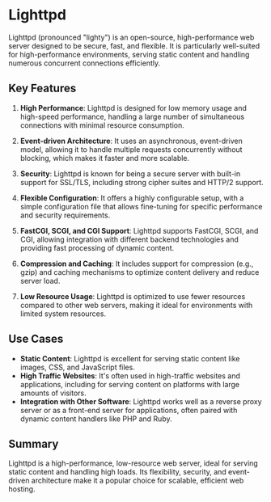 # Lighttpd

Lighttpd (pronounced "lighty") is an open-source, high-performance web server designed to be secure, fast, and flexible. It is particularly well-suited for high-performance environments, serving static content and handling numerous concurrent connections efficiently.

## Key Features

1. **High Performance**: Lighttpd is designed for low memory usage and high-speed performance, handling a large number of simultaneous connections with minimal resource consumption.

2. **Event-driven Architecture**: It uses an asynchronous, event-driven model, allowing it to handle multiple requests concurrently without blocking, which makes it faster and more scalable.

3. **Security**: Lighttpd is known for being a secure server with built-in support for SSL/TLS, including strong cipher suites and HTTP/2 support.

4. **Flexible Configuration**: It offers a highly configurable setup, with a simple configuration file that allows fine-tuning for specific performance and security requirements.

5. **FastCGI, SCGI, and CGI Support**: Lighttpd supports FastCGI, SCGI, and CGI, allowing integration with different backend technologies and providing fast processing of dynamic content.

6. **Compression and Caching**: It includes support for compression (e.g., gzip) and caching mechanisms to optimize content delivery and reduce server load.

7. **Low Resource Usage**: Lighttpd is optimized to use fewer resources compared to other web servers, making it ideal for environments with limited system resources.

## Use Cases

- **Static Content**: Lighttpd is excellent for serving static content like images, CSS, and JavaScript files.
- **High Traffic Websites**: It's often used in high-traffic websites and applications, including for serving content on platforms with large amounts of visitors.
- **Integration with Other Software**: Lighttpd works well as a reverse proxy server or as a front-end server for applications, often paired with dynamic content handlers like PHP and Ruby.

## Summary

Lighttpd is a high-performance, low-resource web server, ideal for serving static content and handling high loads. Its flexibility, security, and event-driven architecture make it a popular choice for scalable, efficient web hosting.

